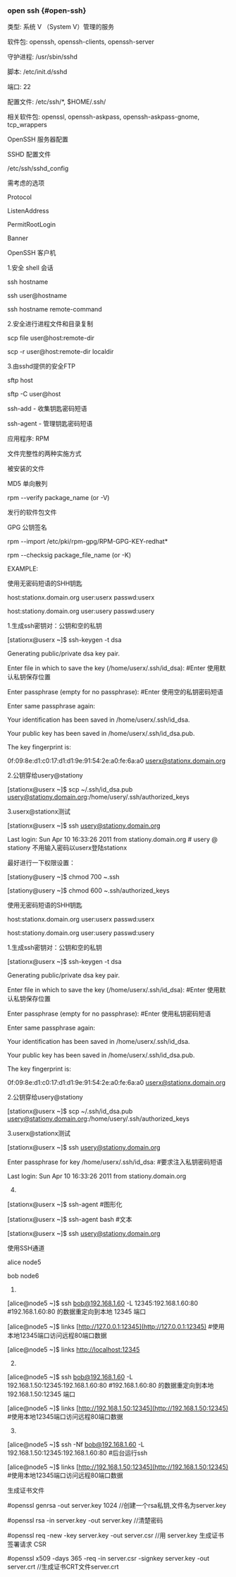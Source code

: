 ### open ssh {#open-ssh}

类型: 系统 V （System V）管理的服务

软件包: openssh, openssh-clients, openssh-server

守护进程: /usr/sbin/sshd

脚本: /etc/init.d/sshd

端口: 22

配置文件: /etc/ssh/*, $HOME/.ssh/

相关软件包: openssl, openssh-askpass, openssh-askpass-gnome, tcp_wrappers

OpenSSH 服务器配置

SSHD 配置文件

/etc/ssh/sshd_config

需考虑的选项

Protocol

ListenAddress

PermitRootLogin

Banner

OpenSSH 客户机

1.安全 shell 会话

ssh hostname

ssh user@hostname

ssh hostname remote-command

2.安全进行进程文件和目录复制

scp file user@host:remote-dir

scp -r user@host:remote-dir localdir

3.由sshd提供的安全FTP

sftp host

sftp -C user@host

ssh-add - 收集钥匙密码短语

ssh-agent - 管理钥匙密码短语

应用程序: RPM

文件完整性的两种实施方式

被安装的文件

MD5 单向散列

rpm --verify package_name (or -V)

发行的软件包文件

GPG 公钥签名

rpm --import /etc/pki/rpm-gpg/RPM-GPG-KEY-redhat*

rpm --checksig package_file_name (or -K)

EXAMPLE:

使用无密码短语的SHH钥匙

host:stationx.domain.org     user:userx       passwd:userx

host:stationy.domain.org     user:usery       passwd:usery

1.生成ssh密钥对：公钥和空的私钥

[stationx@userx ~]$ ssh-keygen -t dsa

Generating public/private dsa key pair.

Enter file in which to save the key (/home/userx/.ssh/id_dsa):    #Enter  使用默认私钥保存位置

Enter passphrase (empty for no passphrase):                           #Enter  使用空的私钥密码短语

Enter same passphrase again:

Your identification has been saved in /home/userx/.ssh/id_dsa.

Your public key has been saved in /home/userx/.ssh/id_dsa.pub.

The key fingerprint is:

0f:09:8e:d1:c0:17:d1:d1:9e:91:54:2e:a0:fe:6a:a0 userx@stationx.domain.org

2.公钥穿给usery@stationy

[stationx@userx ~]$ scp  ~/.ssh/id_dsa.pub usery@stationy.domain.org:/home/usery/.ssh/authorized_keys

3.userx@stationx测试

[stationx@userx ~]$ ssh usery@stationy.domain.org

Last login: Sun Apr 10 16:33:26 2011 from stationy.domain.org   # usery @ stationy 不用输入密码以userx登陆stationx

最好进行一下权限设置：

[stationy@usery ~]$ chmod  700  ~.ssh

[stationy@usery ~]$ chmod  600  ~.ssh/authorized_keys

使用无密码短语的SHH钥匙

host:stationx.domain.org     user:userx       passwd:userx

host:stationy.domain.org     user:usery       passwd:usery

1.生成ssh密钥对：公钥和空的私钥

[stationx@userx ~]$ ssh-keygen -t dsa

Generating public/private dsa key pair.

Enter file in which to save the key (/home/userx/.ssh/id_dsa):    #Enter  使用默认私钥保存位置

Enter passphrase (empty for no passphrase):                           #Enter  使用私钥密码短语

Enter same passphrase again:

Your identification has been saved in /home/userx/.ssh/id_dsa.

Your public key has been saved in /home/userx/.ssh/id_dsa.pub.

The key fingerprint is:

0f:09:8e:d1:c0:17:d1:d1:9e:91:54:2e:a0:fe:6a:a0 userx@stationx.domain.org

2.公钥穿给usery@stationy

[stationx@userx ~]$ scp  ~/.ssh/id_dsa.pub usery@stationy.domain.org:/home/usery/.ssh/authorized_keys

3.userx@stationx测试

[stationx@userx ~]$ ssh usery@stationy.domain.org

Enter passphrase for key /home/userx/.ssh/id_dsa:                   #要求注入私钥密码短语

Last login: Sun Apr 10 16:33:26 2011 from stationy.domain.org  

4.

[stationx@userx ~]$ ssh-agent           #图形化

[stationx@userx ~]$ ssh-agent bash   #文本

[stationx@userx ~]$ ssh usery@stationy.domain.org

使用SSH通道

alice  node5

bob   node6  

1.

[alice@node5 ~]$ ssh bob@192.168.1.60 -L 12345:192.168.1.60:80       #192.168.1.60:80 的数据重定向到本地 12345 端口

[alice@node5 ~]$ links [http://127.0.0.1:12345](http://127.0.0.1:12345)                                       #使用本地12345端口访问远程80端口数据

[alice@node5 ~]$ links [http://localhost:12345](http://localhost:12345)

2.

[alice@node5 ~]$ ssh bob@192.168.1.60 -L 192.168.1.50:12345:192.168.1.60:80  #192.168.1.60:80 的数据重定向到本地192.168.1.50:12345 端口

[alice@node5 ~]$ links [http://192.168.1.50:12345](http://192.168.1.50:12345)                                                #使用本地12345端口访问远程80端口数据

3.

[alice@node5 ~]$ ssh -Nf bob@192.168.1.60 -L 192.168.1.50:12345:192.168.1.60:80    #后台运行ssh

[alice@node5 ~]$ links [http://192.168.1.50:12345](http://192.168.1.50:12345)                                                       #使用本地12345端口访问远程80端口数据

生成证书文件

#openssl genrsa -out server.key 1024            //创建一个rsa私钥,文件名为server.key

#openssl rsa -in server.key -out server.key    //清楚密码

#openssl req -new -key server.key -out server.csr                                           //用 server.key 生成证书签署请求 CSR

#openssl x509 -days 365 -req -in server.csr -signkey server.key -out server.crt  //生成证书CRT文件server.crt